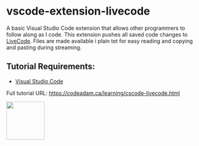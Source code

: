 # vscode-extension-livecode

A basic Visual Studio Code extension that allows other programmers to follow along as I code. This extension pushes all saved code changes to [LiveCode](https://livecode.codeadam.ca/). Files are made available i plain tet for easy reading and copying and pasting during streaming.

## Tutorial Requirements:

* [Visual Studio Code](https://code.visualstudio.com/)

Full tutorial URL: https://codeadam.ca/learning/cscode-livecode.html

<a href="https://codeadam.ca">
<img src="https://codeadam.ca/images/code-block.png" width="100">
</a>
